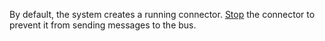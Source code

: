 By default, the system creates a running connector. [Stop](../../serverless-integrations/operations/eventrouter/connector/stop.md) the connector to prevent it from sending messages to the bus.